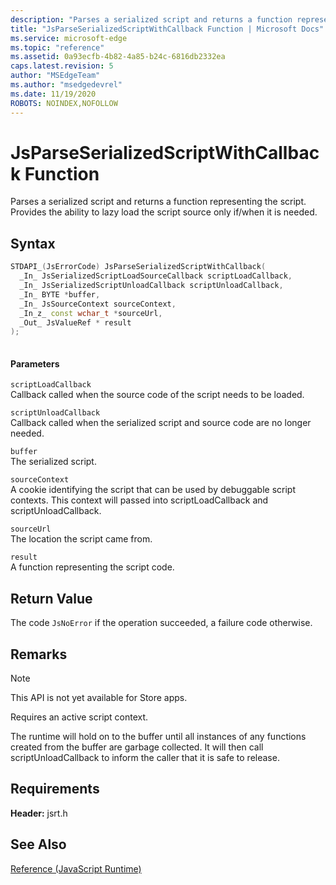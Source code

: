 ```yaml
---
description: "Parses a serialized script and returns a function representing the script. Provides the ability to lazy load the script source only if/when it is needed."
title: "JsParseSerializedScriptWithCallback Function | Microsoft Docs"
ms.service: microsoft-edge
ms.topic: "reference"
ms.assetid: 0a93ecfb-4b82-4a85-b24c-6816db2332ea
caps.latest.revision: 5
author: "MSEdgeTeam"
ms.author: "msedgedevrel"
ms.date: 11/19/2020
ROBOTS: NOINDEX,NOFOLLOW
---
```

# JsParseSerializedScriptWithCallback Function

Parses a serialized script and returns a function representing the script. Provides the ability to lazy load the script source only if/when it is needed.  
  
## Syntax  
  
```cpp  
STDAPI_(JsErrorCode) JsParseSerializedScriptWithCallback(  
  _In_ JsSerializedScriptLoadSourceCallback scriptLoadCallback,  
  _In_ JsSerializedScriptUnloadCallback scriptUnloadCallback,  
  _In_ BYTE *buffer,  
  _In_ JsSourceContext sourceContext,  
  _In_z_ const wchar_t *sourceUrl,  
  _Out_ JsValueRef * result  
);  
  
```  
  
#### Parameters  
 `scriptLoadCallback`  
 Callback called when the source code of the script needs to be loaded.  
  
 `scriptUnloadCallback`  
 Callback called when the serialized script and source code are no longer needed.  
  
 `buffer`  
 The serialized script.  
  
 `sourceContext`  
 A cookie identifying the script that can be used by debuggable script contexts.     This context will passed into scriptLoadCallback and scriptUnloadCallback.  
  
 `sourceUrl`  
 The location the script came from.  
  
 `result`  
 A function representing the script code.  
  
## Return Value  
 The code `JsNoError` if the operation succeeded, a failure code otherwise.  
  
## Remarks  
  
> [!NOTE]
>  This API is not yet available for Store apps.  
  
 Requires an active script context.  
  
 The runtime will hold on to the buffer until all instances of any functions created from     the buffer are garbage collected.  It will then call scriptUnloadCallback to inform the     caller that it is safe to release.  
  
## Requirements  
 **Header:** jsrt.h  
  
## See Also  
 [Reference (JavaScript Runtime)](../chakra-hosting/reference-javascript-runtime.md)
